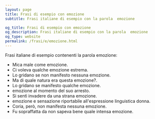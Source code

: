 ```yaml
---
layout: page
title: Frasi di esempio con emozione 
subtitle: Frasi italiane di esempio con la parola  emozione

og_title: Frasi di esempio con emozione 
og_description: Frasi italiane di esempio con la parola  emozione
og_type: website
permalink: /frasi/e/emozione.html
---
```


Frasi italiane di esempio contenenti la parola emozione:


- Mica male come emozione.
- Ci voleva qualche emozione estrema.
- Lo gridano se non manifesto nessuna emozione.
- Ma di quale natura era questa emozione?.
- Lo gridano se manifesto qualche emozione.
- emozione al momento del suo arresto.
- Si sentì invadere da una strana emozione.
- emozione e sensazione riportabile all'espressione linguistica donna.
- Coria, però, non manifesta nessuna emozione.
- Fu sopraffatta da non sapeva bene quale intensa emozione.
